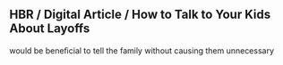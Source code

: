 ## HBR / Digital Article / How to Talk to Your Kids About Layoffs

would be beneﬁcial to tell the family without causing them unnecessary
